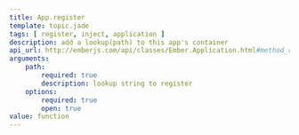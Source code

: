 ```yaml
---
title: App.register
template: topic.jade
tags: [ register, inject, application ]
description: add a lookup(path) to this app's container
api_url: http://emberjs.com/api/classes/Ember.Application.html#method_register
arguments:
    path:
        required: true
        description: lookup string to register
    options:
        required: true
        open: true
value: function
---
```

